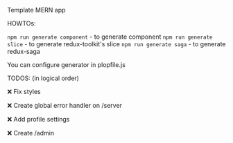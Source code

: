 Template MERN app

HOWTOs:

```npm run generate component``` - to generate component
```npm run generate slice``` - to generate redux-toolkit's slice
```npm run generate saga``` - to generate redux-saga

You can configure generator in plopfile.js


TODOS: (in logical order)

❌ Fix styles

❌ Create global error handler on /server

❌ Add profile settings

❌ Create /admin


